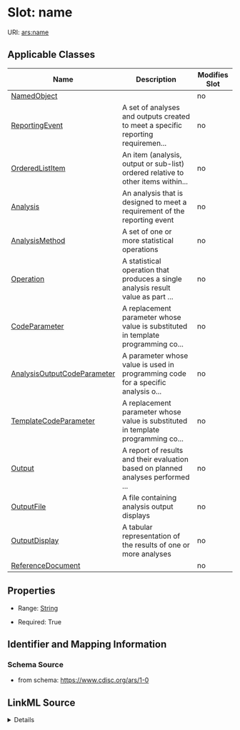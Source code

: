 # Slot: name

URI: [ars:name](https://www.cdisc.org/ars/1-0/name)



<!-- no inheritance hierarchy -->




## Applicable Classes

| Name | Description | Modifies Slot |
| --- | --- | --- |
[NamedObject](NamedObject.md) |  |  no  |
[ReportingEvent](ReportingEvent.md) | A set of analyses and outputs created to meet a specific reporting requiremen... |  no  |
[OrderedListItem](OrderedListItem.md) | An item (analysis, output or sub-list) ordered relative to other items within... |  no  |
[Analysis](Analysis.md) | An analysis that is designed to meet a requirement of the reporting event |  no  |
[AnalysisMethod](AnalysisMethod.md) | A set of one or more statistical operations |  no  |
[Operation](Operation.md) | A statistical operation that produces a single analysis result value as part ... |  no  |
[CodeParameter](CodeParameter.md) | A replacement parameter whose value is substituted in template programming co... |  no  |
[AnalysisOutputCodeParameter](AnalysisOutputCodeParameter.md) | A parameter whose value is used in programming code for a specific analysis o... |  no  |
[TemplateCodeParameter](TemplateCodeParameter.md) | A replacement parameter whose value is substituted in template programming co... |  no  |
[Output](Output.md) | A report of results and their evaluation based on planned analyses performed ... |  no  |
[OutputFile](OutputFile.md) | A file containing analysis output displays |  no  |
[OutputDisplay](OutputDisplay.md) | A tabular representation of the results of one or more analyses |  no  |
[ReferenceDocument](ReferenceDocument.md) |  |  no  |







## Properties

* Range: [String](String.md)

* Required: True





## Identifier and Mapping Information







### Schema Source


* from schema: https://www.cdisc.org/ars/1-0




## LinkML Source

<details>
```yaml
name: name
from_schema: https://www.cdisc.org/ars/1-0
rank: 1000
alias: name
domain_of:
- NamedObject
range: string
required: true

```
</details>